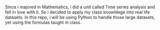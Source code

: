 Since i majored in Mathematics, i did a unit called Time series analysis and fell in love with it.
So i decided to apply my class knowldege into real life datasets.
In this repo, i will be using Python to handle those large datasets, yet using the formulas taught in class.
